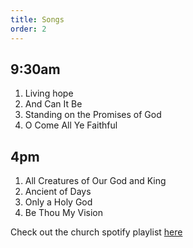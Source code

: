 ```yaml
---
title: Songs
order: 2
---
```


## 9:30am 
1. Living hope
2. And Can It Be
3. Standing on the Promises of God
4. O Come All Ye Faithful

## 4pm 
1. All Creatures of Our God and King
2. Ancient of Days
3. Only a Holy God
4. Be Thou My Vision
   
Check out the church spotify playlist [here](https://open.spotify.com/playlist/3gh0ZKXkJBDbNEnZqJJDXj?si=0908aa3f87544643)
